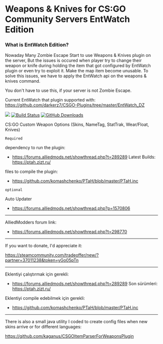 # Weapons & Knives for CS:GO Community Servers EntWatch Edition

### What is EntWatch Edition?

Nowaday Many Zombie Escape Start to use Weapons & Knives plugin on the server, But the issues is occured when player try to change their weapon or knife during holding the item that got configured by EntWatch plugin or even try to exploit it.
Make the map item become unusable. To solve this issues, we have to apply the EntWatch api on the weapons & knives command.

You don't have to use this, if your server is not Zombie Escape.

Current EntWatch that plugin supported with: https://github.com/darkerz7/CSGO-Plugins/tree/master/EntWatch_DZ

[![](https://img.shields.io/github/license/kgns/weapons.svg?style=flat-square)](https://github.com/kgns/weapons/blob/master/LICENSE)
[![Build Status](https://build.kgns.dev/job/csgo-weapons/badge/icon?style=flat-square)](https://build.kgns.dev/job/csgo-weapons)
[![GitHub Downloads](https://img.shields.io/github/downloads/kgns/weapons/total.svg?style=flat-square)](https://github.com/kgns/weapons/releases/latest)

CS:GO Custom Weapon Options (Skins, NameTag, StatTrak, Wear/Float, Knives)

``Required``

dependency to run the plugin:

- https://forums.alliedmods.net/showthread.php?t=289289 Latest Builds: https://ptah.zizt.ru/

files to compile the plugin:

- https://github.com/komashchenko/PTaH/blob/master/PTaH.inc

``optional``

Auto Updater

- https://forums.alliedmods.net/showthread.php?p=1570806

--------------------

AlliedModders forum link:

- https://forums.alliedmods.net/showthread.php?t=298770

--------------------

If you want to donate, I'd appreciate it:

https://steamcommunity.com/tradeoffer/new/?partner=37011238&token=yGo05pTn

--------------------

Eklentiyi çalıştırmak için gerekli:

- https://forums.alliedmods.net/showthread.php?t=289289 Son sürümleri: https://ptah.zizt.ru/

Eklentiyi compile edebilmek için gerekli:

- https://github.com/komashchenko/PTaH/blob/master/PTaH.inc

--------------------

There is also a small java utility I coded to create config files when new skins arrive or for different languages:

https://github.com/kaganus/CSGOItemParserForWeaponsPlugin
